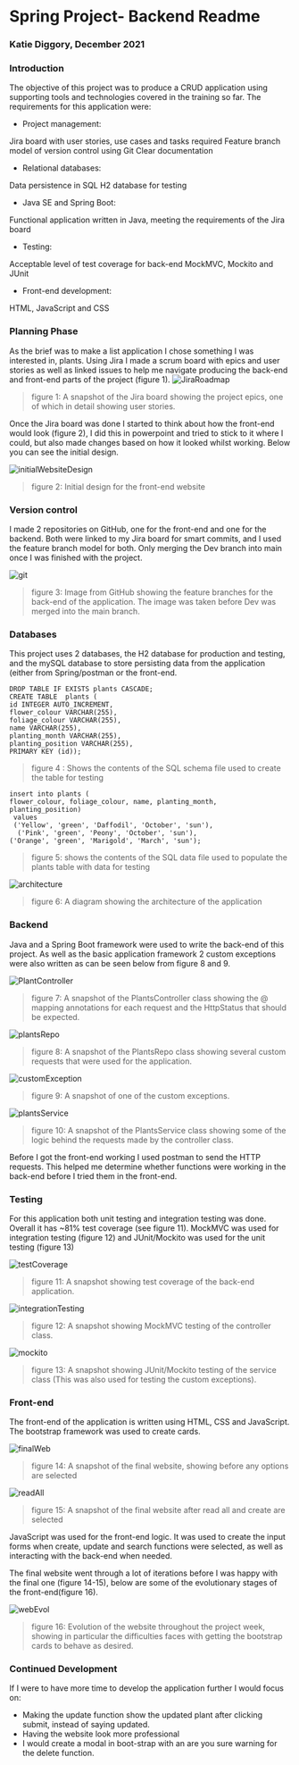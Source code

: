 # Spring Project- Backend Readme
### Katie Diggory, December 2021

### Introduction
The objective of this project was to produce a CRUD application using supporting tools and technologies covered in the training so far.
The requirements for this application were:
- Project management: 

Jira board with user stories, use cases and tasks required
Feature branch model of version control using Git
Clear documentation
- Relational databases:

Data persistence in SQL 
H2 database for testing
- Java SE and Spring Boot:

Functional application written in Java, meeting the requirements of the Jira board
- Testing:

Acceptable level of test coverage for back-end
MockMVC, Mockito and JUnit
- Front-end development:

HTML, JavaScript and CSS

### Planning Phase

As the brief was to make a list application I chose something I was interested in, plants. Using Jira I made a scrum board with epics and user stories as well as linked issues to help me navigate producing the back-end and front-end parts of the project (figure 1). 
![JiraRoadmap](images/JiraRoadmap.PNG)
> figure 1: A snapshot of the Jira board showing the project epics, one of which in detail showing user stories. 

Once the Jira board was done I started to think about how the front-end would look (figure 2), I did this in powerpoint and tried to stick to it where I could, but also made changes based on how it looked whilst working. Below you can see the initial design.

![initialWebsiteDesign](images/initialWebsiteDesign.png)
> figure 2: Initial design for the front-end website


### Version control

I made 2 repositories on GitHub, one for the front-end and one for the backend. Both were linked to my Jira board for smart commits, and I used the feature branch model for both. Only merging the Dev branch into main once I was finished with the project. 

![git](images/git.png) 
> figure 3: Image from GitHub showing the feature branches for the back-end of the application. The image was taken before Dev was merged into the main branch. 

### Databases

This project uses 2 databases, the H2 database for production and testing, and the mySQL database to store persisting data from the application (either from Spring/postman or the front-end.

    DROP TABLE IF EXISTS plants CASCADE;
    CREATE TABLE  plants (
    id INTEGER AUTO_INCREMENT, 
    flower_colour VARCHAR(255), 
    foliage_colour VARCHAR(255), 
    name VARCHAR(255), 
    planting_month VARCHAR(255), 
    planting_position VARCHAR(255), 
    PRIMARY KEY (id));
> figure 4 : Shows the contents of the SQL schema file used to create the table for testing



    insert into plants (
    flower_colour, foliage_colour, name, planting_month, planting_position)
     values 
     ('Yellow', 'green', 'Daffodil', 'October', 'sun'),
      ('Pink', 'green', 'Peony', 'October', 'sun'),
    ('Orange', 'green', 'Marigold', 'March', 'sun');
> figure 5: shows the contents of the SQL data file used to populate the plants table with data for testing


![architecture](images/architecture.png)
> figure 6: A diagram showing the architecture of the application
### Backend
Java and a Spring Boot framework were used to write the back-end of this project. 
As well as the basic application framework 2 custom exceptions were also written as can be seen below from figure 8 and 9. 

![PlantController](images/PlantController.png)
> figure 7: A snapshot of the PlantsController class showing the @ mapping annotations for each request and the HttpStatus that should be expected. 

![plantsRepo](images/plantsRepo.png)
> figure 8: A snapshot of the PlantsRepo class showing several custom requests that were used for the application.

![customException](images/customException.png)
> figure 9: A snapshot of one of the custom exceptions.

![plantsService](images/plantsService.png)
> figure 10: A snapshot of the PlantsService class showing some of the logic behind the requests made by the controller class. 

Before I got the front-end working I used postman to send the HTTP requests. This helped me determine whether functions were working in the back-end before I tried them in the front-end. 

### Testing
For this application both unit testing and integration testing was done. Overall it has ~81% test coverage (see figure 11).
MockMVC was used for integration testing (figure 12) and JUnit/Mockito was used for the unit testing (figure 13)

![testCoverage](images/testCoverage.png)
> figure 11: A snapshot showing test coverage of the back-end application. 

![integrationTesting](images/integrationTesting.png)
> figure 12: A snapshot showing MockMVC testing of the controller class.

![mockito](images/mockito.png)
> figure 13: A snapshot showing JUnit/Mockito testing of the service class (This was also used for testing the custom exceptions).

### Front-end
The front-end of the application is written using HTML, CSS and JavaScript. The bootstrap framework was used to create cards.


![finalWeb](images/finalWeb.png)
> figure 14: A snapshot of the final website, showing before any options are selected

![readAll](images/readAll.png)
> figure 15: A snapshot of the final website after read all and create are selected

JavaScript was used for the front-end logic. It was used to create the input forms when create, update and search functions were selected, as well as interacting with the back-end when needed. 

The final website went through a lot of iterations before I was happy with the final one (figure 14-15), below are some of the evolutionary stages of the front-end(figure 16).

![webEvol](images/webEvol.png)
> figure 16: Evolution of the website throughout the project week, showing in particular the difficulties faces with getting the bootstrap cards to behave as desired. 

### Continued Development
If I were to have more time to develop the application further I would focus on:
- Making the update function show the updated plant after clicking submit, instead of saying updated.
- Having the website look more professional
- I would create a modal in boot-strap with an are you sure warning for the delete function. 



